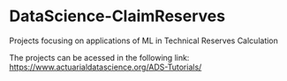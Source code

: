 # DataScience-ClaimReserves
Projects focusing on applications of ML in Technical Reserves Calculation

The projects can be acessed in the following link: https://www.actuarialdatascience.org/ADS-Tutorials/
